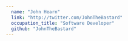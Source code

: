 ```yaml
---
  name: "John Hearn"
  link: "http://twitter.com/JohnTheBastard"
  occupation_title: "Software Developer"
  github: "JohnTheBastard"
---
```

